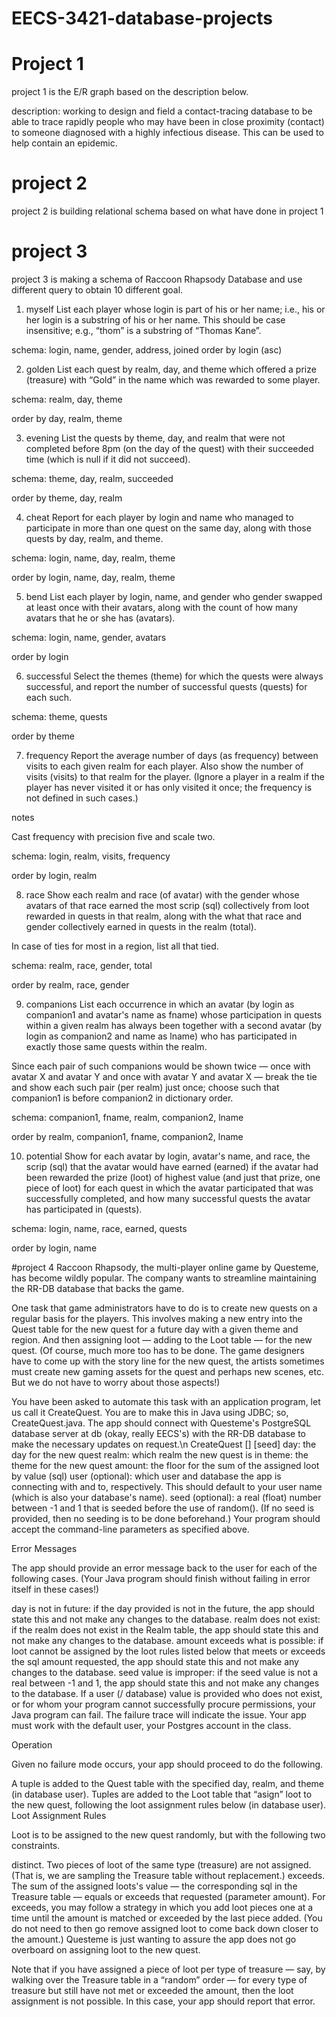 # EECS-3421-database-projects
# Project 1
project 1 is the E/R graph based on the description below.

description: working to design and field a contact-tracing database to be able to trace rapidly people who may have been in close proximity (contact) to someone diagnosed with a highly infectious disease. This can be used to help contain an epidemic.

# project 2
project 2 is building relational schema based on what have done in project 1

# project 3

project 3 is making a schema of Raccoon Rhapsody Database and use different query to obtain 10 different goal.

1. myself
List each player whose login is part of his or her name; i.e., his or her login is a substring of his or her name. This should be case insensitive; e.g., “thom” is a substring of “Thomas Kane”.

schema: login, name, gender, address, joined
order by login (asc)


2. golden
List each quest by realm, day, and theme which offered a prize (treasure) with “Gold” in the name which was rewarded to some player.

schema: realm, day, theme

order by day, realm, theme


3. evening
List the quests by theme, day, and realm that were not completed before 8pm (on the day of the quest) with their succeeded time (which is null if it did not succeed).

schema: theme, day, realm, succeeded

order by theme, day, realm


4. cheat
Report for each player by login and name who managed to participate in more than one quest on the same day, along with those quests by day, realm, and theme.

schema: login, name, day, realm, theme

order by login, name, day, realm, theme


5. bend
List each player by login, name, and gender who gender swapped at least once with their avatars, along with the count of how many avatars that he or she has (avatars).

schema: login, name, gender, avatars

order by login



6. successful
Select the themes (theme) for which the quests were always successful, and report the number of successful quests (quests) for each such.

schema: theme, quests

order by theme



7. frequency
Report the average number of days (as frequency) between visits to each given realm for each player. Also show the number of visits (visits) to that realm for the player. (Ignore a player in a realm if the player has never visited it or has only visited it once; the frequency is not defined in such cases.)

notes

Cast frequency with precision five and scale two.

schema: login, realm, visits, frequency

order by login, realm



8. race
Show each realm and race (of avatar) with the gender whose avatars of that race earned the most scrip (sql) collectively from loot rewarded in quests in that realm, along with the what that race and gender collectively earned in quests in the realm (total).

In case of ties for most in a region, list all that tied.

schema: realm, race, gender, total

order by realm, race, gender



9. companions
List each occurrence in which an avatar (by login as companion1 and avatar's name as fname) whose participation in quests within a given realm has always been together with a second avatar (by login as companion2 and name as lname) who has participated in exactly those same quests within the realm.

Since each pair of such companions would be shown twice — once with avatar X and avatar Y and once with avatar Y and avatar X — break the tie and show each such pair (per realm) just once; choose such that companion1 is before companion2 in dictionary order.

schema: companion1, fname, realm, companion2, lname

order by realm, companion1, fname, companion2, lname



10. potential
Show for each avatar by login, avatar's name, and race, the scrip (sql) that the avatar would have earned (earned) if the avatar had been rewarded the prize (loot) of highest value (and just that prize, one piece of loot) for each quest in which the avatar participated that was successfully completed, and how many successful quests the avatar has participated in (quests).

schema: login, name, race, earned, quests

order by login, name

#project 4
Raccoon Rhapsody, the multi-player online game by Questeme, has become wildly popular. The company wants to streamline maintaining the RR-DB database that backs the game.

One task that game administrators have to do is to create new quests on a regular basis for the players. This involves making a new entry into the Quest table for the new quest for a future day with a given theme and region. And then assigning loot — adding to the Loot table — for the new quest. (Of course, much more too has to be done. The game designers have to come up with the story line for the new quest, the artists sometimes must create new gaming assets for the quest and perhaps new scenes, etc. But we do not have to worry about those aspects!)

You have been asked to automate this task with an application program, let us call it CreateQuest. You are to make this in Java using JDBC; so, CreateQuest.java. The app should connect with Questeme's PostgreSQL database server at db (okay, really EECS's) with the RR-DB database to make the necessary updates on request.\n
CreateQuest <day> <realm> <theme> <amount> [<user>] [seed]
day: the day for the new quest
realm: which realm the new quest is in
theme: the theme for the new quest
amount: the floor for the sum of the assigned loot by value (sql)
user (optional): which user and database the app is connecting with and to, respectively. This should default to your user name (which is also your database's name).
seed (optional): a real (float) number between -1 and 1 that is seeded before the use of random(). (If no seed is provided, then no seeding is to be done beforehand.)
Your program should accept the command-line parameters as specified above.

Error Messages

The app should provide an error message back to the user for each of the following cases. (Your Java program should finish without failing in error itself in these cases!)

day is not in future: if the day provided is not in the future, the app should state this and not make any changes to the database.
realm does not exist: if the realm does not exist in the Realm table, the app should state this and not make any changes to the database.
amount exceeds what is possible: if loot cannot be assigned by the loot rules listed below that meets or exceeds the sql amount requested, the app should state this and not make any changes to the database.
seed value is improper: if the seed value is not a real between -1 and 1, the app should state this and not make any changes to the database.
If a user (/ database) value is provided who does not exist, or for whom your program cannot successfully procure permissions, your Java program can fail. The failure trace will indicate the issue. Your app must work with the default user, your Postgres account in the class.

Operation

Given no failure mode occurs, your app should proceed to do the following.

A tuple is added to the Quest table with the specified day, realm, and theme (in database user).
Tuples are added to the Loot table that “asign” loot to the new quest, following the loot assignment rules below (in database user).
Loot Assignment Rules

Loot is to be assigned to the new quest randomly, but with the following two constraints.

distinct. Two pieces of loot of the same type (treasure) are not assigned. (That is, we are sampling the Treasure table without replacement.)
exceeds. The sum of the assigned loots's value — the corresponding sql in the Treasure table — equals or exceeds that requested (parameter amount).
For exceeds, you may follow a strategy in which you add loot pieces one at a time until the amount is matched or exceeded by the last piece added. (You do not need to then go remove assigned loot to come back down closer to the amount.) Questeme is just wanting to assure the app does not go overboard on assigning loot to the new quest.

Note that if you have assigned a piece of loot per type of treasure — say, by walking over the Treasure table in a “random” order — for every type of treasure but still have not met or exceeded the amount, then the loot assignment is not possible. In this case, your app should report that error.

